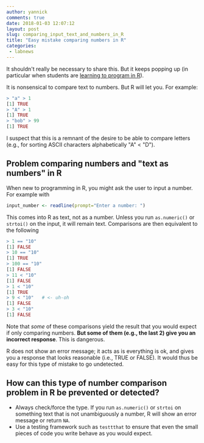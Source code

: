 ```yaml
---
author: yannick
comments: true
date: 2018-01-03 12:07:12
layout: post
slug: comparing_input_text_and_numbers_in_R
title: "Easy mistake comparing numbers in R"
categories:
 - labnews
---
```


It shouldn't really be necessary to share this. But it keeps popping up (in particular when students are [learning to program in R](/teaching#programming_in_r)).

It is nonsensical to compare text to numbers. But R will let you. For example:


```R
> "a" > 1
[1] TRUE
> "A" > 1
[1] TRUE
> "bob" > 99
[1] TRUE
```

I suspect that this is a remnant of the desire to be able to compare letters (e.g., for sorting ASCII characters alphabetically "A" < "D").


## Problem comparing numbers and "text as numbers" in R

When new to programming in R, you might ask the user to input a number. For example with


```R
input_number <- readline(prompt="Enter a number: ")

```

This comes into R as text, not as a number. Unless you run `as.numeric()` or `strtoi()` on the input, it will remain text. Comparisons are then equivalent to the following


```R
> 1 == "10"
[1] FALSE
> 10 == "10"
[1] TRUE
> 100 == "10"
[1] FALSE
> 11 < "10"
[1] FALSE
> 1 < "10"
[1] TRUE
> 9 < "10"   # <- uh-oh
[1] FALSE
> 3 < "10"
[1] FALSE
```


Note that *some* of these comparisons yield the result that you would expect if only comparing numbers. **But some of them (e.g., the last 2) give you an incorrect response**. This is dangerous.

R does not show an error message; it acts as is everything is ok, and gives you a response that looks reasonable (i.e., TRUE or FALSE). It would thus be easy for this type of mistake to go undetected.


## How can this type of number comparison problem in R be prevented or detected?

* Always check/force the type. If you run `as.numeric()` or `strtoi` on something text that is not unambiguously a number, R will show an error message or return `NA`.
* Use a testing framework such as `testtthat` to ensure that even the small pieces of code you write behave as you would expect.
